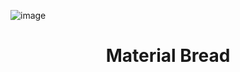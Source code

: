 <p align="center">

![image](https://www.uit.edu.vn/sites/vi/files/banner_uit.png)

</p>

<h1 align="center">Material Bread</h1>

